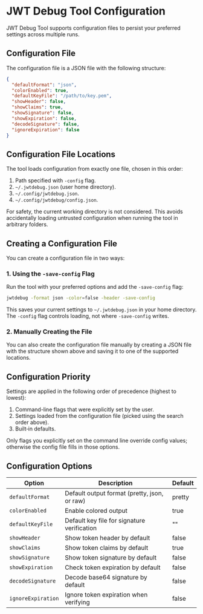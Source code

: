 # JWT Debug Tool Configuration

JWT Debug Tool supports configuration files to persist your preferred settings across multiple runs.

## Configuration File

The configuration file is a JSON file with the following structure:

```json
{
  "defaultFormat": "json",
  "colorEnabled": true,
  "defaultKeyFile": "/path/to/key.pem",
  "showHeader": false,
  "showClaims": true,
  "showSignature": false,
  "showExpiration": false,
  "decodeSignature": false,
  "ignoreExpiration": false
}
```

## Configuration File Locations

The tool loads configuration from exactly one file, chosen in this order:

1. Path specified with `-config` flag.
2. `~/.jwtdebug.json` (user home directory).
3. `~/.config/jwtdebug.json`.
4. `~/.config/jwtdebug/config.json`.

For safety, the current working directory is not considered. This avoids accidentally
loading untrusted configuration when running the tool in arbitrary folders.

## Creating a Configuration File

You can create a configuration file in two ways:

### 1. Using the `-save-config` Flag

Run the tool with your preferred options and add the `-save-config` flag:

```bash
jwtdebug -format json -color=false -header -save-config
```

This saves your current settings to `~/.jwtdebug.json` in your home directory.
The `-config` flag controls loading, not where `-save-config` writes.

### 2. Manually Creating the File

You can also create the configuration file manually by creating a JSON file with the structure shown above and saving it to one of the supported locations.

## Configuration Priority

Settings are applied in the following order of precedence (highest to lowest):

1. Command-line flags that were explicitly set by the user.
2. Settings loaded from the configuration file (picked using the search order above).
3. Built‑in defaults.

Only flags you explicitly set on the command line override config values; otherwise
the config file fills in those options.

## Configuration Options

| Option | Description | Default |
|--------|-------------|---------|
| `defaultFormat` | Default output format (pretty, json, or raw) | pretty |
| `colorEnabled` | Enable colored output | true |
| `defaultKeyFile` | Default key file for signature verification | "" |
| `showHeader` | Show token header by default | false |
| `showClaims` | Show token claims by default | true |
| `showSignature` | Show token signature by default | false |
| `showExpiration` | Check token expiration by default | false |
| `decodeSignature` | Decode base64 signature by default | false |
| `ignoreExpiration` | Ignore token expiration when verifying | false |
